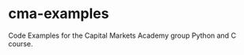 cma-examples
============

Code Examples for the Capital Markets Academy group Python and C course.
